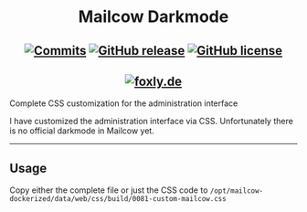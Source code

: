 <div align=center>
  
# Mailcow Darkmode

[![Commits](https://img.shields.io/github/last-commit/foxly-it/Mailcow-Darkmode?style=flat-square)](https://github.com/foxly-it/Mailcow-Darkmode/commits/main) [![GitHub release](https://img.shields.io/github/release/foxly-it/Mailcow-Darkmode?style=flat-square)](https://github.com/foxly-it/Mailcow-Darkmode/releases) [![GitHub license](https://img.shields.io/github/license/foxly-it/Mailcow-Darkmode?style=flat-square&color=lightgray)](LICENSE.md)
---
[![foxly.de](https://foxly.de/media/232-png-bild-png/)](https://foxly.de)
---
</div>

 Complete CSS customization for the administration interface

I have customized the administration interface via CSS. Unfortunately there is no official darkmode in Mailcow yet. 

---
## Usage

Copy either the complete file or just the CSS code to ```/opt/mailcow-dockerized/data/web/css/build/0081-custom-mailcow.css```
